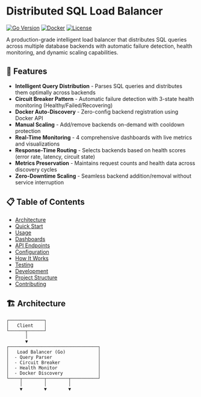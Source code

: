 # Distributed SQL Load Balancer

[![Go Version](https://img.shields.io/badge/Go-1.23-blue.svg)](https://golang.org/)
[![Docker](https://img.shields.io/badge/Docker-Compose-blue.svg)](https://www.docker.com/)
[![License](https://img.shields.io/badge/License-MIT-green.svg)](LICENSE)

A production-grade intelligent load balancer that distributes SQL queries across multiple database backends with automatic failure detection, health monitoring, and dynamic scaling capabilities.

## 🚀 Features

- **Intelligent Query Distribution** - Parses SQL queries and distributes them optimally across backends
- **Circuit Breaker Pattern** - Automatic failure detection with 3-state health monitoring (Healthy/Failed/Recovering)
- **Docker Auto-Discovery** - Zero-config backend registration using Docker API
- **Manual Scaling** - Add/remove backends on-demand with cooldown protection
- **Real-Time Monitoring** - 4 comprehensive dashboards with live metrics and visualizations
- **Response-Time Routing** - Selects backends based on health scores (error rate, latency, circuit state)
- **Metrics Preservation** - Maintains request counts and health data across discovery cycles
- **Zero-Downtime Scaling** - Seamless backend addition/removal without service interruption

## 📋 Table of Contents

- [Architecture](#architecture)
- [Quick Start](#quick-start)
- [Usage](#usage)
- [Dashboards](#dashboards)
- [API Endpoints](#api-endpoints)
- [Configuration](#configuration)
- [How It Works](#how-it-works)
- [Testing](#testing)
- [Development](#development)
- [Project Structure](#project-structure)
- [Contributing](#contributing)

## 🏗️ Architecture

```
┌─────────────┐
│   Client    │
└──────┬──────┘
       │
       ▼
┌─────────────────────────────────┐
│   Load Balancer (Go)            │
│  - Query Parser                 │
│  - Circuit Breaker              │
│  - Health Monitor               │
│  - Docker Discovery             │
└────┬────────┬────────┬──────────┘
     │        │        │
     ▼        ▼        ▼
